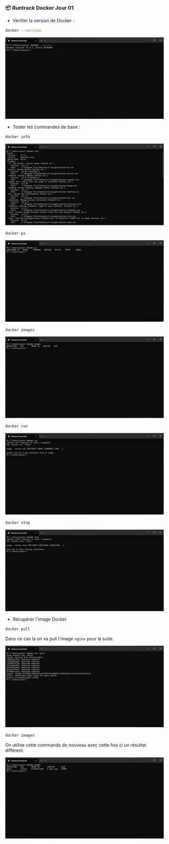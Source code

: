 ### 📦 Runtrack Docker Jour 01

* Vérifier la version de Docker : 
```sh
docker --version
```

![alt text](images/docker-version.png)

* Tester les commandes de base : 

```sh
docker info
```

![alt text](images/docker-info.png)

```sh
docker ps
```

![alt text](images/docker-ps.png)

```sh
docker images
```

![alt text](images/docker-images.png)


```sh
docker run
```

![alt text](images/docker-run.png)


```sh
docker stop
```

![alt text](images/docker-stop.png)

* Récupérer l'image Docker

```sh
docker pull
```
Dans ce cas la on va pull l'image `nginx` pour la suite.

![alt text](images/docker-pull.png)


```sh
docker images
```

On utilise cette commande de nouveau avec cette fois ci un résultat différent.

![alt text](images/docker-images2.png)